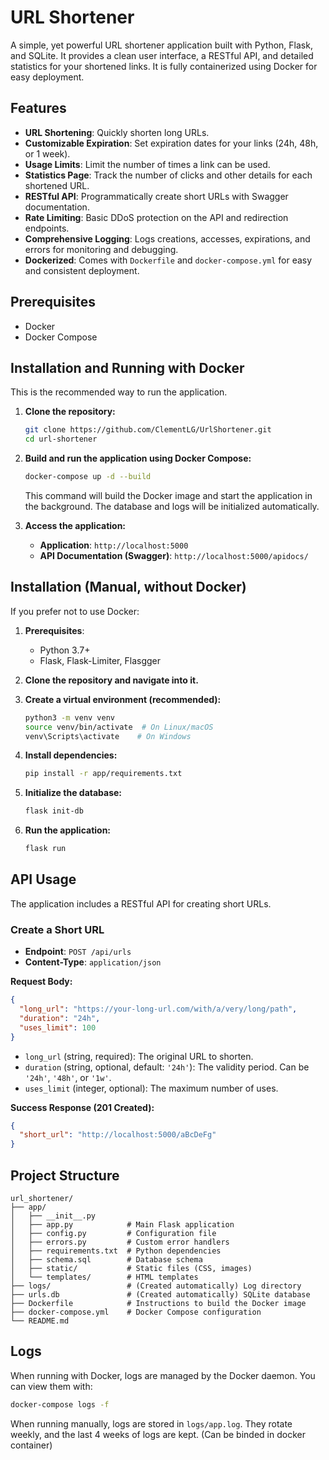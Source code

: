 # URL Shortener

A simple, yet powerful URL shortener application built with Python, Flask, and SQLite. It provides a clean user interface, a RESTful API, and detailed statistics for your shortened links. It is fully containerized using Docker for easy deployment.

## Features

*   **URL Shortening**: Quickly shorten long URLs.
*   **Customizable Expiration**: Set expiration dates for your links (24h, 48h, or 1 week).
*   **Usage Limits**: Limit the number of times a link can be used.
*   **Statistics Page**: Track the number of clicks and other details for each shortened URL.
*   **RESTful API**: Programmatically create short URLs with Swagger documentation.
*   **Rate Limiting**: Basic DDoS protection on the API and redirection endpoints.
*   **Comprehensive Logging**: Logs creations, accesses, expirations, and errors for monitoring and debugging.
*   **Dockerized**: Comes with `Dockerfile` and `docker-compose.yml` for easy and consistent deployment.

## Prerequisites

*   Docker
*   Docker Compose

## Installation and Running with Docker

This is the recommended way to run the application.

1.  **Clone the repository:**
    ```bash
    git clone https://github.com/ClementLG/UrlShortener.git
    cd url-shortener
    ```

2.  **Build and run the application using Docker Compose:**
    ```bash
    docker-compose up -d --build
    ```
    This command will build the Docker image and start the application in the background. The database and logs will be initialized automatically.

3.  **Access the application:**
    *   **Application**: `http://localhost:5000`
    *   **API Documentation (Swagger)**: `http://localhost:5000/apidocs/`

## Installation (Manual, without Docker)

If you prefer not to use Docker:

1.  **Prerequisites**:
    *   Python 3.7+
    *   Flask, Flask-Limiter, Flasgger

2.  **Clone the repository and navigate into it.**

3.  **Create a virtual environment (recommended):**
    ```bash
    python3 -m venv venv
    source venv/bin/activate  # On Linux/macOS
    venv\Scripts\activate    # On Windows
    ```

4.  **Install dependencies:**
    ```bash
    pip install -r app/requirements.txt
    ```

5.  **Initialize the database:**
    ```bash
    flask init-db
    ```

6.  **Run the application:**
    ```bash
    flask run
    ```

## API Usage

The application includes a RESTful API for creating short URLs.

### Create a Short URL

*   **Endpoint**: `POST /api/urls`
*   **Content-Type**: `application/json`

**Request Body:**

```json
{
  "long_url": "https://your-long-url.com/with/a/very/long/path",
  "duration": "24h",
  "uses_limit": 100
}
```

*   `long_url` (string, required): The original URL to shorten.
*   `duration` (string, optional, default: `'24h'`): The validity period. Can be `'24h'`, `'48h'`, or `'1w'`.
*   `uses_limit` (integer, optional): The maximum number of uses.

**Success Response (201 Created):**

```json
{
  "short_url": "http://localhost:5000/aBcDeFg"
}
```

## Project Structure

```
url_shortener/
├── app/
│   ├── __init__.py
│   ├── app.py            # Main Flask application
│   ├── config.py         # Configuration file
│   ├── errors.py         # Custom error handlers
│   ├── requirements.txt  # Python dependencies
│   ├── schema.sql        # Database schema
│   ├── static/           # Static files (CSS, images)
│   └── templates/        # HTML templates
├── logs/                 # (Created automatically) Log directory
├── urls.db               # (Created automatically) SQLite database
├── Dockerfile            # Instructions to build the Docker image
├── docker-compose.yml    # Docker Compose configuration
└── README.md
```

## Logs

When running with Docker, logs are managed by the Docker daemon. You can view them with:
```bash
docker-compose logs -f
```
When running manually, logs are stored in `logs/app.log`. They rotate weekly, and the last 4 weeks of logs are kept. (Can be binded in docker container)
